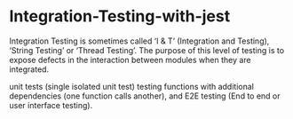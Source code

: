 # Integration-Testing-with-jest


Integration Testing is sometimes called ‘I & T’ (Integration and Testing), ‘String Testing’ or ‘Thread Testing’. The purpose of this level of testing is to expose defects in the interaction between modules when they are integrated.

unit tests (single isolated unit test) testing functions with additional dependencies (one function calls another), and E2E testing (End to end or user interface testing).